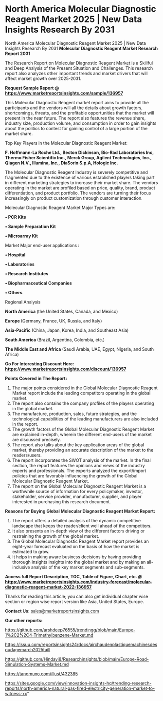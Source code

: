 # North America Molecular Diagnostic Reagent Market 2025 | New Data Insights Research By 2031
North America Molecular Diagnostic Reagent Market 2025 | New Data Insights Research By 2031
<strong>Molecular Diagnostic Reagent Market Research Report 2031</strong>

The Research Report on Molecular Diagnostic Reagent Market is a Skillful and Deep Analysis of the Present Situation and Challenges. This research report also analyzes other important trends and market drivers that will affect market growth over 2025-2031.

<strong>Request Sample Report @ <a href=https://www.marketreportsinsights.com/sample/136957>https://www.marketreportsinsights.com/sample/136957</a></strong>

This Molecular Diagnostic Reagent market report aims to provide all the participants and the vendors will all the details about growth factors, shortcomings, threats, and the profitable opportunities that the market will present in the near future. The report also features the revenue share, industry size, production volume, and consumption in order to gain insights about the politics to contest for gaining control of a large portion of the market share.

Top Key Players in the Molecular Diagnostic Reagent Market:

<strong>F. Hoffmann-La Roche Ltd., Becton Dickinson, Bio-Rad Laboratories Inc, Thermo Fisher Scientific Inc., Merck Group, Agilent Technologies, Inc., Qiagen N.V., Illumina, Inc., DiaSorin S.p.A, Hologic Inc.</strong>

The Molecular Diagnostic Reagent Industry is severely competitive and fragmented due to the existence of various established players taking part in different marketing strategies to increase their market share. The vendors operating in the market are profiled based on price, quality, brand, product differentiation, and product portfolio. The vendors are turning their focus increasingly on product customization through customer interaction.

Molecular Diagnostic Reagent Market Major Types are:

<strong>• PCR Kits

• Sample Preparation Kit

• Microarray Kit</strong>

Market Major end-user applications :

<strong>• Hospital

• Laboratories

• Research Institutes

• Biopharmaceutical Companies

• Others</strong>

Regional Analysis

</u><strong><b>North America</b></strong> (the United States, Canada, and Mexico)

<strong><b>Europe </b></strong>(Germany, France, UK, Russia, and Italy)

<strong><b>Asia-Pacific</b></strong> (China, Japan, Korea, India, and Southeast Asia)

<strong><b>South America</b></strong> (Brazil, Argentina, Colombia, etc.)

<strong><b>The Middle East and Africa</b></strong> (Saudi Arabia, UAE, Egypt, Nigeria, and South Africa)

<strong>Go For Interesting Discount Here: <a href=https://www.marketreportsinsights.com/discount/136957>https://www.marketreportsinsights.com/discount/136957</a></strong>

<strong>Points Covered in The Report:</strong>
<ol>
  <li>The major points considered in the Global Molecular Diagnostic Reagent Market report include the leading competitors operating in the global market.</li>
  <li>The report also contains the company profiles of the players operating in the global market.</li>
  <li>The manufacture, production, sales, future strategies, and the technological capabilities of the leading manufacturers are also included in the report.</li>
  <li>The growth factors of the Global Molecular Diagnostic Reagent Market are explained in-depth, wherein the different end-users of the market are discussed precisely.</li>
  <li>The report also talks about the key application areas of the global market, thereby providing an accurate description of the market to the readers/users.</li>
  <li>The report incorporates the SWOT analysis of the market. In the final section, the report features the opinions and views of the industry experts and professionals. The experts analyzed the export/import policies that are favorably influencing the growth of the Global Molecular Diagnostic Reagent Market.</li>
  <li>The report on the Global Molecular Diagnostic Reagent Market is a worthwhile source of information for every policymaker, investor, stakeholder, service provider, manufacturer, supplier, and player interested in purchasing this research document.</li>
</ol>
<strong>Reasons for Buying Global Molecular Diagnostic Reagent Market Report:</strong>

<ol>
  <li>The report offers a detailed analysis of the dynamic competitive landscape that keeps the reader/client well ahead of the competitors.</li>
  <li>It also presents an in-depth view of the different factors driving or restraining the growth of the global market.</li>
  <li>The Global Molecular Diagnostic Reagent Market report provides an eight-year forecast evaluated on the basis of how the market is estimated to grow.</li>
  <li>It helps in making aware business decisions by having providing thorough insights insights into the global market and by making an all-inclusive analysis of the key market segments and sub-segments.</li>
</ol>
<strong>Access full Report Description, TOC, Table of Figure, Chart, etc. @ <a href=https://www.marketreportsinsights.com/industry-forecast/molecular-diagnostic-reagent-market-2022-136957>https://www.marketreportsinsights.com/industry-forecast/molecular-diagnostic-reagent-market-2022-136957</a></strong>


Thanks for reading this article; you can also get individual chapter wise section or region wise report version like Asia, United States, Europe.

<strong>Contact Us:</strong>
sales@marketreportsinsights.com

<strong>Our other reports:</strong>

<a href=https://github.com/arshdeep76555/trendingg/blob/main/Europe-1%2C2%2C4-Trimethylbenzene-Market.md>https://github.com/arshdeep76555/trendingg/blob/main/Europe-1%2C2%2C4-Trimethylbenzene-Market.md</a>

<a href=https://issuu.com/reportsinsights24/docs/airchaudenplastiquemachinesdesoudagemarch2025taill>https://issuu.com/reportsinsights24/docs/airchaudenplastiquemachinesdesoudagemarch2025taill</a>

<a href=https://github.com/Hindavi8/Researchinsights/blob/main/Europe-Road-Simulation-Systems-Market.md>https://github.com/Hindavi8/Researchinsights/blob/main/Europe-Road-Simulation-Systems-Market.md</a>

<a href=https://tanomuno.com/illust/432385>https://tanomuno.com/illust/432385</a>

<a href=https://sites.google.com/view/innovation-insights-hq/trending-research-reports/north-america-natural-gas-fired-electricity-generation-market-to-witness-xx>https://sites.google.com/view/innovation-insights-hq/trending-research-reports/north-america-natural-gas-fired-electricity-generation-market-to-witness-xx</a>"
